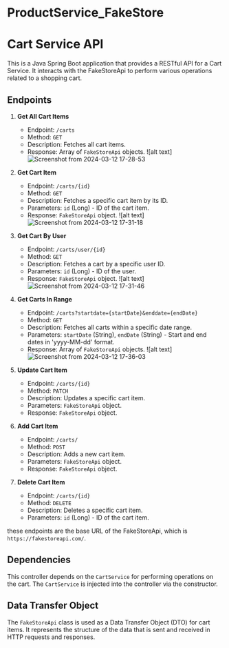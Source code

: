 # ProductService_FakeStore
# Cart Service API

This is a Java Spring Boot application that provides a RESTful API for a Cart Service. It interacts with the FakeStoreApi to perform various operations related to a shopping cart.

## Endpoints

1. **Get All Cart Items**
    - Endpoint: `/carts`
    - Method: `GET`
    - Description: Fetches all cart items.
    - Response: Array of `FakeStoreApi` objects.
    ![alt text]![Screenshot from 2024-03-12 17-28-53](https://github.com/ruthwikchikoti/FakeStroreApi_CartService_MidTerm/assets/145591715/f21f736f-56f2-420d-8ce3-d1690932f123)

2. **Get Cart Item**
    - Endpoint: `/carts/{id}`
    - Method: `GET`
    - Description: Fetches a specific cart item by its ID.
    - Parameters: `id` (Long) - ID of the cart item.
    - Response: `FakeStoreApi` object.
    ![alt text]![Screenshot from 2024-03-12 17-31-18](https://github.com/ruthwikchikoti/FakeStroreApi_CartService_MidTerm/assets/145591715/58596bc1-8c1d-442e-ab06-78cbbd1f4871)

3. **Get Cart By User**
    - Endpoint: `/carts/user/{id}`
    - Method: `GET`
    - Description: Fetches a cart by a specific user ID.
    - Parameters: `id` (Long) - ID of the user.
    - Response: `FakeStoreApi` object.
    ![alt text]![Screenshot from 2024-03-12 17-31-46](https://github.com/ruthwikchikoti/FakeStroreApi_CartService_MidTerm/assets/145591715/c312e393-7f23-406d-84f6-26ddc05d5f14)


4. **Get Carts In Range**
    - Endpoint: `/carts?startdate={startDate}&enddate={endDate}`
    - Method: `GET`
    - Description: Fetches all carts within a specific date range.
    - Parameters: `startDate` (String), `endDate` (String) - Start and end dates in 'yyyy-MM-dd' format.
    - Response: Array of `FakeStoreApi` objects.
    ![alt text]![Screenshot from 2024-03-12 17-36-03](https://github.com/ruthwikchikoti/FakeStroreApi_CartService_MidTerm/assets/145591715/1929c398-0e0c-4531-b883-8341526421df)


5. **Update Cart Item**
    - Endpoint: `/carts/{id}`
    - Method: `PATCH`
    - Description: Updates a specific cart item.
    - Parameters: `FakeStoreApi` object.
    - Response: `FakeStoreApi` object.

6. **Add Cart Item**
    - Endpoint: `/carts/`
    - Method: `POST`
    - Description: Adds a new cart item.
    - Parameters: `FakeStoreApi` object.
    - Response: `FakeStoreApi` object.

7. **Delete Cart Item**
    - Endpoint: `/carts/{id}`
    - Method: `DELETE`
    - Description: Deletes a specific cart item.
    - Parameters: `id` (Long) - ID of the cart item.

these endpoints are the base URL of the FakeStoreApi, which is `https://fakestoreapi.com/`.


## Dependencies

This controller depends on the `CartService` for performing operations on the cart. The `CartService` is injected into the controller via the constructor.

## Data Transfer Object

The `FakeStoreApi` class is used as a Data Transfer Object (DTO) for cart items. It represents the structure of the data that is sent and received in HTTP requests and responses.

